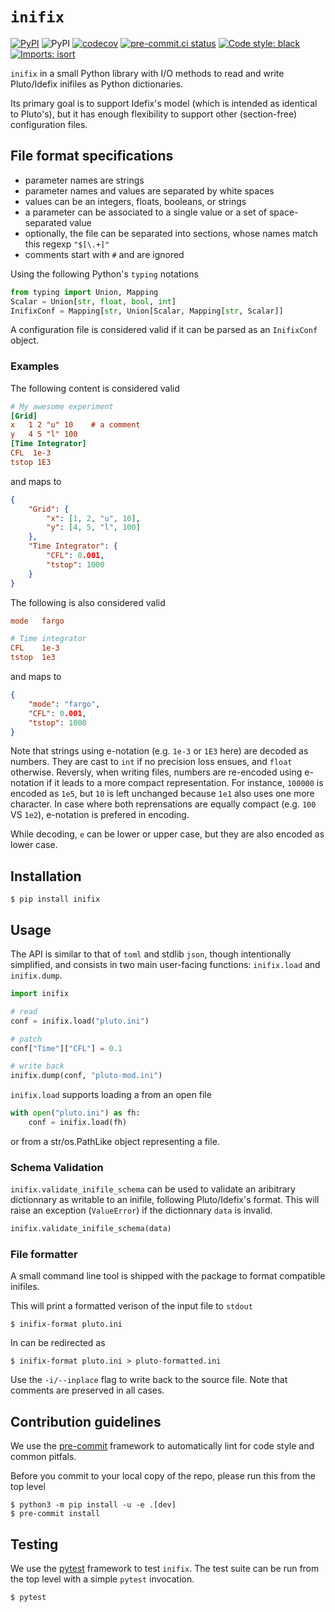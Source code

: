 # `inifix`

[![PyPI](https://img.shields.io/pypi/v/inifix)](https://pypi.org/project/inifix/)
![PyPI](https://img.shields.io/pypi/pyversions/inifix?logo=python&logoColor=white&label=Python)
[![codecov](https://codecov.io/gh/neutrinoceros/inifix/branch/main/graph/badge.svg)](https://codecov.io/gh/neutrinoceros/inifix)
[![pre-commit.ci status](https://results.pre-commit.ci/badge/github/neutrinoceros/inifix/main.svg)](https://results.pre-commit.ci/badge/github/neutrinoceros/inifix/main.svg)
[![Code style: black](https://img.shields.io/badge/code%20style-black-000000.svg)](https://github.com/psf/black)
[![Imports: isort](https://img.shields.io/badge/%20imports-isort-%231674b1?style=flat&labelColor=ef8336)](https://pycqa.github.io/isort/)


`inifix` in a small Python library with I/O methods to read and write Pluto/Idefix inifiles as Python dictionaries.

Its primary goal is to support Idefix's model (which is intended as identical to Pluto's), but
it has enough flexibility to support other (section-free) configuration files.
## File format specifications

- parameter names are strings
- parameter names and values are separated by white spaces
- values can be an integers, floats, booleans, or strings
- a parameter can be associated to a single value or a set of space-separated value
- optionally, the file can be separated into sections, whose names match this regexp `"$[\.+]"`
- comments start with `#` and are ignored

Using the following Python's `typing` notations
```python
from typing import Union, Mapping
Scalar = Union[str, float, bool, int]
InifixConf = Mapping[str, Union[Scalar, Mapping[str, Scalar]]
```
A configuration file is considered valid if it can be parsed as an `InifixConf` object.

### Examples
The following content is considered valid
```ini
# My awesome experiment
[Grid]
x   1 2 "u" 10    # a comment
y   4 5 "l" 100
[Time Integrator]
CFL  1e-3
tstop 1E3
```
and maps to
```json
{
    "Grid": {
        "x": [1, 2, "u", 10],
        "y": [4, 5, "l", 100]
    },
    "Time Integrator": {
        "CFL": 0.001,
        "tstop": 1000
    }
}
```
The following is also considered valid
```ini
mode   fargo

# Time integrator
CFL    1e-3
tstop  1e3
```
and maps to
```json
{
    "mode": "fargo",
    "CFL": 0.001,
    "tstop": 1000
}
```
Note that strings using e-notation (e.g. `1e-3` or `1E3` here) are decoded as
numbers. They are cast to `int` if no precision loss ensues, and `float`
otherwise. Reversly, when writing files, numbers are re-encoded using e-notation
if it leads to a more compact representation. For instance, `100000` is encoded
as `1e5`, but `10` is left unchanged because `1e1` also uses one more character.
In case where both reprensations are equally compact (e.g. `100` VS `1e2`),
e-notation is prefered in encoding.

While decoding, `e` can be lower or upper case, but they are also encoded as
lower case.

## Installation

```shell
$ pip install inifix
```

## Usage

The API is similar to that of `toml` and stdlib `json`, though intentionally
simplified, and consists in two main user-facing functions: `inifix.load` and
`inifix.dump`.

```python
import inifix

# read
conf = inifix.load("pluto.ini")

# patch
conf["Time"]["CFL"] = 0.1

# write back
inifix.dump(conf, "pluto-mod.ini")
```

`inifix.load` supports loading a from an open file
```python
with open("pluto.ini") as fh:
    conf = inifix.load(fh)
```
or from a str/os.PathLike object representing a file.


### Schema Validation

`inifix.validate_inifile_schema` can be used to validate an aribitrary
dictionnary as writable to an inifile, following Pluto/Idefix's format. This
will raise an exception (`ValueError`) if the dictionnary `data` is invalid.
```python
inifix.validate_inifile_schema(data)
```

### File formatter

A small command line tool is shipped with the package to format compatible inifiles.

This will print a formatted verison of the input file to `stdout`
```shell
$ inifix-format pluto.ini
```
In can be redirected as
```shell
$ inifix-format pluto.ini > pluto-formatted.ini
```
Use the `-i/--inplace` flag to write back to the source file.
Note that comments are preserved in all cases.


## Contribution guidelines

We use the [pre-commit](https://pre-commit.com) framework to automatically lint for code
style and common pitfals.

Before you commit to your local copy of the repo, please run this from the top level
```shell
$ python3 -m pip install -u -e .[dev]
$ pre-commit install
```

## Testing

We use the [pytest](https://docs.pytest.org/en/latest/) framework to test `inifix`.
The test suite can be run from the top level with a simple `pytest` invocation.
```shell
$ pytest
```

